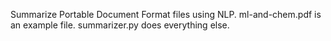 Summarize Portable Document Format files using NLP.
ml-and-chem.pdf is an example file.
summarizer.py does everything else.
